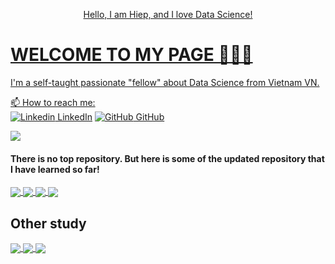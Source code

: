 <p align="center"><a href="https://github.com/tathiep04">Hello, I am Hiep, and I love Data Science!</p>
  
# WELCOME TO MY PAGE 👋👋👋
I'm a self-taught passionate "fellow" about Data Science from Vietnam VN.
  
📫 How to reach me:   
[![Linkedin](https://i.stack.imgur.com/gVE0j.png) LinkedIn](https://www.linkedin.com/in/tathiep04/)
[![GitHub](https://i.stack.imgur.com/tskMh.png) GitHub](https://github.com/tathiep04/)
   
  

![](http://github-profile-summary-cards.vercel.app/api/cards/profile-details?username=tathiep04&theme=zenburn)

#### There is no top repository. But here is some of the updated repository that I have learned so far!

  <a href="https://github.com/tathiep04/Basic-Python-DSP301">
  <!-- Change the `github-readme-stats.anuraghazra1.vercel.app` to `github-readme-stats.vercel.app`  -->
  <img align="center" src="https://github-readme-stats.anuraghazra1.vercel.app/api/pin/?username=tathiep04&repo=Basic-Python-DSP301&theme=radical" />
</a>
  
  <a href="https://github.com/tathiep04/Data-Analysis-with-Python-DSP302">
  <!-- Change the `github-readme-stats.anuraghazra1.vercel.app` to `github-readme-stats.vercel.app`  -->
  <img align="center" src="https://github-readme-stats.anuraghazra1.vercel.app/api/pin/?username=tathiep04&repo=Data-Analysis-with-Python-DSP302&theme=merko" />
</a>
  
  <a href="https://github.com/tathiep04/Machine-Learning-for-Data-Science-DSP303">
  <!-- Change the `github-readme-stats.anuraghazra1.vercel.app` to `github-readme-stats.vercel.app`  -->
  <img align="center" src="https://github-readme-stats.anuraghazra1.vercel.app/api/pin/?username=tathiep04&repo=Machine-Learning-for-Data-Science-DSP303&theme=dark" />
</a>
  
  <a href="https://github.com/tathiep04/Introduction-to-Deep-Learning-DSP304">
  <!-- Change the `github-readme-stats.anuraghazra1.vercel.app` to `github-readme-stats.vercel.app`  -->
  <img align="center" src="https://github-readme-stats.anuraghazra1.vercel.app/api/pin/?username=tathiep04&repo=Introduction-to-Deep-Learning-DSP304&theme=onedark" />
</a>
  
 ## Other study
  <a href="https://github.com/tathiep04/My-Learning-Path">
  <!-- Change the `github-readme-stats.anuraghazra1.vercel.app` to `github-readme-stats.vercel.app`  -->
  <img align="center" src="https://github-readme-stats.anuraghazra1.vercel.app/api/pin/?username=tathiep04&repo=My-Learning-Path&theme=synthwave" />
  </a>
  
  <a href="https://github.com/tathiep04/certificates">
  <!-- Change the `github-readme-stats.anuraghazra1.vercel.app` to `github-readme-stats.vercel.app`  -->
  <img align="center" src="https://github-readme-stats.anuraghazra1.vercel.app/api/pin/?username=tathiep04&repo=certificates&theme=cobalt" />
</a>
  <a href="https://github.com/tathiep04/Hate-speech-detection">
  <!-- Change the `github-readme-stats.anuraghazra1.vercel.app` to `github-readme-stats.vercel.app`  -->
  <img align="center" src="https://github-readme-stats.anuraghazra1.vercel.app/api/pin/?username=tathiep04&repo=Hate-speech-detection&theme=onedark" />
  </a>
